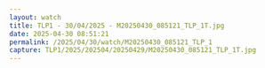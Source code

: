 ```yaml
---
layout: watch
title: TLP1 - 30/04/2025 - M20250430_085121_TLP_1T.jpg
date: 2025-04-30 08:51:21
permalink: /2025/04/30/watch/M20250430_085121_TLP_1
capture: TLP1/2025/202504/20250429/M20250430_085121_TLP_1T.jpg
---
```

